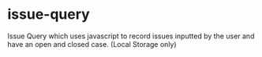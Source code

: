 # issue-query
Issue Query which uses javascript to record issues inputted by the user and have an open and closed case. (Local Storage only)
